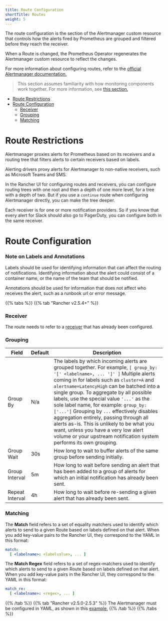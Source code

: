 ```yaml
---
title: Route Configuration
shortTitle: Routes
weight: 5
---
```


The route configuration is the section of the Alertmanager custom resource that controls how the alerts fired by Prometheus are grouped and filtered before they reach the receiver.

When a Route is changed, the Prometheus Operator regenerates the Alertmanager custom resource to reflect the changes.

For more information about configuring routes, refer to the [official Alertmanager documentation.](https://www.prometheus.io/docs/alerting/latest/configuration/#route)

> This section assumes familiarity with how monitoring components work together. For more information, see [this section.]({{<baseurl>}}/rancher/v2.5/en/monitoring-alerting/how-monitoring-works)

- [Route Restrictions](#route-restrictions)
- [Route Configuration](#route-configuration)
  - [Receiver](#receiver)
  - [Grouping](#grouping)
  - [Matching](#matching)

# Route Restrictions

Alertmanager proxies alerts for Prometheus based on its receivers and a routing tree that filters alerts to certain receivers based on labels.

Alerting drivers proxy alerts for Alertmanager to non-native receivers, such as Microsoft Teams and SMS.

In the Rancher UI for configuring routes and receivers, you can configure routing trees with one root and then a depth of one more level, for a tree with a depth of two. But if you use a `continue` route when configuring Alertmanager directly, you can make the tree deeper.

Each receiver is for one or more notification providers. So if you know that every alert for Slack should also go to PagerDuty, you can configure both in the same receiver.

# Route Configuration

### Note on Labels and Annotations

Labels should be used for identifying information that can affect the routing of notifications. Identifying information about the alert could consist of a container name, or the name of the team that should be notified.

Annotations should be used for information that does not affect who receives the alert, such as a runbook url or error message.

{{% tabs %}}
{{% tab "Rancher v2.5.4+" %}}

### Receiver
The route needs to refer to a [receiver](#receiver-configuration) that has already been configured.

### Grouping

| Field |    Default | Description |
|-------|--------------|---------|
| Group By |  N/a | The labels by which incoming alerts are grouped together. For example, `[ group_by: '[' <labelname>, ... ']' ]` Multiple alerts coming in for labels such as `cluster=A` and `alertname=LatencyHigh` can be batched into a single group. To aggregate by all possible labels, use the special value `'...'` as the sole label name, for example: `group_by: ['...']`  Grouping by `...` effectively disables aggregation entirely, passing through all alerts as-is. This is unlikely to be what you want, unless you have a very low alert volume or your upstream notification system performs its own grouping. |
| Group Wait | 30s | How long to wait to buffer alerts of the same group before sending initially. |
| Group Interval | 5m | How long to wait before sending an alert that has been added to a group of alerts for which an initial notification has already been sent. |
| Repeat Interval |  4h | How long to wait before re-sending a given alert that has already been sent. |

### Matching

The **Match** field refers to a set of equality matchers used to identify which alerts to send to a given Route based on labels defined on that alert. When you add key-value pairs to the Rancher UI, they correspond to the YAML in this format:

```yaml
match:
  [ <labelname>: <labelvalue>, ... ]
```

The **Match Regex** field refers to a set of regex-matchers used to identify which alerts to send to a given Route based on labels defined on that alert. When you add key-value pairs in the Rancher UI, they correspond to the YAML in this format:

```yaml
match_re:
  [ <labelname>: <regex>, ... ]
```

{{% /tab %}}
{{% tab "Rancher v2.5.0-2.5.3" %}}
The Alertmanager must be configured in YAML, as shown in this [example.](../examples/#alertmanager-config)
{{% /tab %}}
{{% /tabs %}}